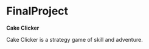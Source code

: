 FinalProject
============
**Cake Clicker**

Cake Clicker is a strategy game of skill and adventure. 
